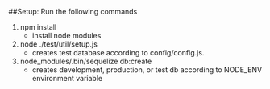 ##Setup: Run the following commands

1. npm install
    * install node modules
2. node ./test/util/setup.js
    * creates test database according to config/config.js.
3. node_modules/.bin/sequelize db:create
    * creates development, production, or test db according to NODE_ENV environment variable